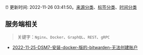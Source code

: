 :alarm_clock: 更新时间: 2022-11-26 03:41:50。[来源分类](../README.md)、[标签分类](../TAGS.md)、[时间分类](../TIMELINE.md)

## 服务端相关


> 关键字：`Nginx`、`Docker`、`GraphQL`、`REST`、`gRPC`



- [2022-11-25-DSM7-安装-docker-版的-bitwarden-无法创建账户](https://www.v2ex.com/t/897997) 
